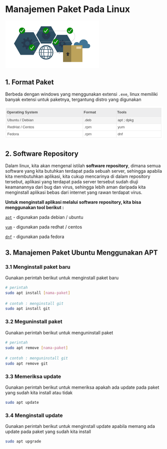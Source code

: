 # Manajemen Paket Pada Linux

<img src="img/package-management1.png" width="300" />

## 1. Format Paket

Berbeda dengan windows yang menggunakan extensi `.exe`, linux memiliki banyak extensi untuk paketnya, tergantung distro yang digunakan

![Format](img/format-linux.png)

## 2. Software Repository

Dalam linux, kita akan mengenal istilah **software repository**, dimana semua software yang kita butuhkan terdapat pada sebuah server, sehingga apabila kita membutuhkan aplikasi, kita cukup mencarinya di dalam repository tersebut, aplikasi yang terdapat pada server tersebut sudah diuji keamanannya dari bug dan virus, sehingga lebih aman daripada kita menginstall aplikasi bebas dari internet yang rawan terdapat virus.

**Untuk menginstall aplikasi melalui software repository, kita bisa menggunakan tool berikut :**

[`apt`](https://itsfoss.com/apt-command-guide/) - digunakan pada debian / ubuntu

[`yum`](https://www.tecmint.com/20-linux-yum-yellowdog-updater-modified-commands-for-package-mangement/) - digunakan pada redhat / centos

[`dnf`](https://www.tecmint.com/dnf-commands-for-fedora-rpm-package-management/) - digunakan pada fedora

## 3. Manajemen Paket Ubuntu Menggunakan APT

### 3.1 Menginstall paket baru

Gunakan perintah berikut untuk menginstall paket baru

```bash
# perintah
sudo apt install [nama-paket]

# contoh : menginstall git
sudo apt install git
```

### 3.2 Meguninstall paket

Gunakan perintah berikut untuk menguninstall paket

```bash
# perintah
sudo apt remove [nama-paket]

# contoh : menguninstall git
sudo apt remove git
```

### 3.3 Memeriksa update

Gunakan perintah berikut untuk memeriksa apakah ada update pada paket yang sudah kita install atau tidak

```bash
sudo apt update
```

### 3.4 Menginstall update

Gunakan perintah berikut untuk menginstall update apabila memang ada update pada paket yang sudah kita install

```bash
sudo apt upgrade
```
